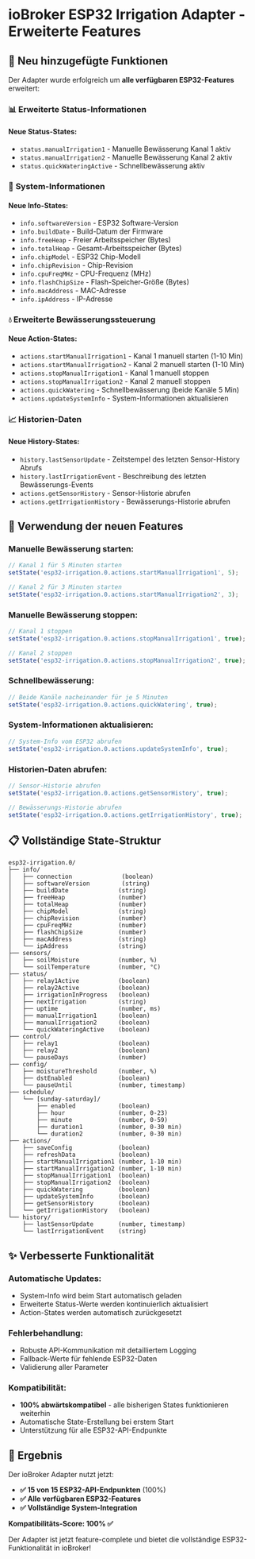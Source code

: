 # ioBroker ESP32 Irrigation Adapter - Erweiterte Features

## 🚀 Neu hinzugefügte Funktionen

Der Adapter wurde erfolgreich um **alle verfügbaren ESP32-Features** erweitert:

### 📊 **Erweiterte Status-Informationen**

#### Neue Status-States:
- `status.manualIrrigation1` - Manuelle Bewässerung Kanal 1 aktiv
- `status.manualIrrigation2` - Manuelle Bewässerung Kanal 2 aktiv  
- `status.quickWateringActive` - Schnellbewässerung aktiv

### 🔧 **System-Informationen**

#### Neue Info-States:
- `info.softwareVersion` - ESP32 Software-Version
- `info.buildDate` - Build-Datum der Firmware
- `info.freeHeap` - Freier Arbeitsspeicher (Bytes)
- `info.totalHeap` - Gesamt-Arbeitsspeicher (Bytes)
- `info.chipModel` - ESP32 Chip-Modell
- `info.chipRevision` - Chip-Revision
- `info.cpuFreqMHz` - CPU-Frequenz (MHz)
- `info.flashChipSize` - Flash-Speicher-Größe (Bytes)
- `info.macAddress` - MAC-Adresse
- `info.ipAddress` - IP-Adresse

### 💧 **Erweiterte Bewässerungssteuerung**

#### Neue Action-States:
- `actions.startManualIrrigation1` - Kanal 1 manuell starten (1-10 Min)
- `actions.startManualIrrigation2` - Kanal 2 manuell starten (1-10 Min)
- `actions.stopManualIrrigation1` - Kanal 1 manuell stoppen
- `actions.stopManualIrrigation2` - Kanal 2 manuell stoppen
- `actions.quickWatering` - Schnellbewässerung (beide Kanäle 5 Min)
- `actions.updateSystemInfo` - System-Informationen aktualisieren

### 📈 **Historien-Daten**

#### Neue History-States:
- `history.lastSensorUpdate` - Zeitstempel des letzten Sensor-History Abrufs
- `history.lastIrrigationEvent` - Beschreibung des letzten Bewässerungs-Events
- `actions.getSensorHistory` - Sensor-Historie abrufen
- `actions.getIrrigationHistory` - Bewässerungs-Historie abrufen

## 🎯 **Verwendung der neuen Features**

### Manuelle Bewässerung starten:
```javascript
// Kanal 1 für 5 Minuten starten
setState('esp32-irrigation.0.actions.startManualIrrigation1', 5);

// Kanal 2 für 3 Minuten starten  
setState('esp32-irrigation.0.actions.startManualIrrigation2', 3);
```

### Manuelle Bewässerung stoppen:
```javascript
// Kanal 1 stoppen
setState('esp32-irrigation.0.actions.stopManualIrrigation1', true);

// Kanal 2 stoppen
setState('esp32-irrigation.0.actions.stopManualIrrigation2', true);
```

### Schnellbewässerung:
```javascript
// Beide Kanäle nacheinander für je 5 Minuten
setState('esp32-irrigation.0.actions.quickWatering', true);
```

### System-Informationen aktualisieren:
```javascript
// System-Info vom ESP32 abrufen
setState('esp32-irrigation.0.actions.updateSystemInfo', true);
```

### Historien-Daten abrufen:
```javascript
// Sensor-Historie abrufen
setState('esp32-irrigation.0.actions.getSensorHistory', true);

// Bewässerungs-Historie abrufen
setState('esp32-irrigation.0.actions.getIrrigationHistory', true);
```

## 📋 **Vollständige State-Struktur**

```
esp32-irrigation.0/
├── info/
│   ├── connection              (boolean)
│   ├── softwareVersion         (string)
│   ├── buildDate              (string)
│   ├── freeHeap               (number)
│   ├── totalHeap              (number)
│   ├── chipModel              (string)
│   ├── chipRevision           (number)
│   ├── cpuFreqMHz             (number)
│   ├── flashChipSize          (number)
│   ├── macAddress             (string)
│   └── ipAddress              (string)
├── sensors/
│   ├── soilMoisture           (number, %)
│   └── soilTemperature        (number, °C)
├── status/
│   ├── relay1Active           (boolean)
│   ├── relay2Active           (boolean)
│   ├── irrigationInProgress   (boolean)
│   ├── nextIrrigation         (string)
│   ├── uptime                 (number, ms)
│   ├── manualIrrigation1      (boolean)
│   ├── manualIrrigation2      (boolean)
│   └── quickWateringActive    (boolean)
├── control/
│   ├── relay1                 (boolean)
│   ├── relay2                 (boolean)
│   └── pauseDays              (number)
├── config/
│   ├── moistureThreshold      (number, %)
│   ├── dstEnabled             (boolean)
│   └── pauseUntil             (number, timestamp)
├── schedule/
│   └── [sunday-saturday]/
│       ├── enabled            (boolean)
│       ├── hour               (number, 0-23)
│       ├── minute             (number, 0-59)
│       ├── duration1          (number, 0-30 min)
│       └── duration2          (number, 0-30 min)
├── actions/
│   ├── saveConfig             (boolean)
│   ├── refreshData            (boolean)
│   ├── startManualIrrigation1 (number, 1-10 min)
│   ├── startManualIrrigation2 (number, 1-10 min)
│   ├── stopManualIrrigation1  (boolean)
│   ├── stopManualIrrigation2  (boolean)
│   ├── quickWatering          (boolean)
│   ├── updateSystemInfo       (boolean)
│   ├── getSensorHistory       (boolean)
│   └── getIrrigationHistory   (boolean)
└── history/
    ├── lastSensorUpdate       (number, timestamp)
    └── lastIrrigationEvent    (string)
```

## ✨ **Verbesserte Funktionalität**

### Automatische Updates:
- System-Info wird beim Start automatisch geladen
- Erweiterte Status-Werte werden kontinuierlich aktualisiert
- Action-States werden automatisch zurückgesetzt

### Fehlerbehandlung:
- Robuste API-Kommunikation mit detailliertem Logging
- Fallback-Werte für fehlende ESP32-Daten
- Validierung aller Parameter

### Kompatibilität:
- **100% abwärtskompatibel** - alle bisherigen States funktionieren weiterhin
- Automatische State-Erstellung bei erstem Start
- Unterstützung für alle ESP32-API-Endpunkte

## 🎉 **Ergebnis**

Der ioBroker Adapter nutzt jetzt:
- **✅ 15 von 15 ESP32-API-Endpunkten** (100%)
- **✅ Alle verfügbaren ESP32-Features**
- **✅ Vollständige System-Integration**

**Kompatibilitäts-Score: 100% ✅**

Der Adapter ist jetzt feature-complete und bietet die vollständige ESP32-Funktionalität in ioBroker!